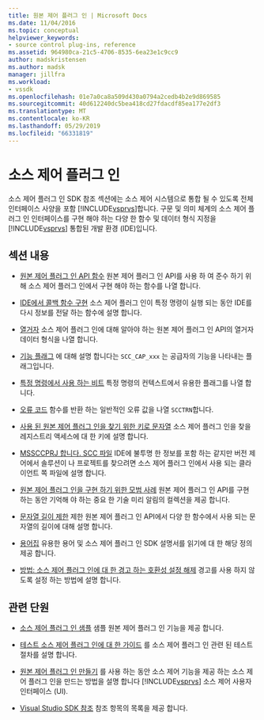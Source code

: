 ```yaml
---
title: 원본 제어 플러그 인 | Microsoft Docs
ms.date: 11/04/2016
ms.topic: conceptual
helpviewer_keywords:
- source control plug-ins, reference
ms.assetid: 964980ca-21c5-4706-8535-6ea23e1c9cc9
author: madskristensen
ms.author: madsk
manager: jillfra
ms.workload:
- vssdk
ms.openlocfilehash: 01e7a0ca8a509d430a0794a2cedb4b2e9d869585
ms.sourcegitcommit: 40d612240dc5bea418cd27fdacdf85ea177e2df3
ms.translationtype: MT
ms.contentlocale: ko-KR
ms.lasthandoff: 05/29/2019
ms.locfileid: "66331819"
---
```

# <a name="source-control-plug-ins"></a>소스 제어 플러그 인
소스 제어 플러그 인 SDK 참조 섹션에는 소스 제어 시스템으로 통합 될 수 있도록 전체 인터페이스 사양을 포함 [!INCLUDE[vsprvs](../code-quality/includes/vsprvs_md.md)]합니다. 구문 및 의미 체계의 소스 제어 플러그 인 인터페이스를 구현 해야 하는 다양 한 함수 및 데이터 형식 지정을 [!INCLUDE[vsprvs](../code-quality/includes/vsprvs_md.md)] 통합된 개발 환경 (IDE)입니다.

## <a name="in-this-section"></a>섹션 내용
- [원본 제어 플러그 인 API 함수](../extensibility/source-control-plug-in-api-functions.md) 원본 제어 플러그 인 API를 사용 하 여 준수 하기 위해 소스 제어 플러그 인에서 구현 해야 하는 함수를 나열 합니다.

- [IDE에서 콜백 함수 구현](../extensibility/callback-functions-implemented-by-the-ide.md) 소스 제어 플러그 인이 특정 명령이 실행 되는 동안 IDE를 다시 정보를 전달 하는 함수에 설명 합니다.

- [열거자](../extensibility/enumerators.md) 소스 제어 플러그 인에 대해 알아야 하는 원본 제어 플러그 인 API의 열거자 데이터 형식을 나열 합니다.

- [기능 플래그](../extensibility/capability-flags.md) 에 대해 설명 합니다는 `SCC_CAP_xxx` 는 공급자의 기능을 나타내는 플래그입니다.

- [특정 명령에서 사용 하는 비트](../extensibility/bitflags-used-by-specific-commands.md) 특정 명령의 컨텍스트에서 유용한 플래그를 나열 합니다.

- [오류 코드](../extensibility/error-codes.md) 함수를 반환 하는 일반적인 오류 값을 나열 `SCCTRN`합니다.

- [사용 된 원본 제어 플러그 인을 찾기 위한 키로 문자열](../extensibility/strings-used-as-keys-for-finding-a-source-control-plug-in.md) 소스 제어 플러그 인을 찾을 레지스트리 액세스에 대 한 키에 설명 합니다.

- [MSSCCPRJ 합니다. SCC 파일](../extensibility/mssccprj-scc-file.md) IDE에 불투명 한 정보를 포함 하는 같지만 버전 제어에서 솔루션이 나 프로젝트를 찾으려면 소스 제어 플러그 인에서 사용 되는 클라이언트 쪽 파일에 설명 합니다.

- [원본 제어 플러그 인을 구현 하기 위한 모범 사례](../extensibility/best-practices-for-implementing-a-source-control-plug-in.md) 원본 제어 플러그 인 API를 구현 하는 동안 기억해 야 하는 중요 한 기술 미리 알림의 컬렉션을 제공 합니다.

- [문자열 길이 제한](../extensibility/restrictions-on-string-lengths.md) 제한 원본 제어 플러그 인 API에서 다양 한 함수에서 사용 되는 문자열의 길이에 대해 설명 합니다.

- [용어집](../extensibility/source-control-plug-in-glossary.md) 유용한 용어 및 소스 제어 플러그 인 SDK 설명서를 읽기에 대 한 해당 정의 제공 합니다.

- [방법: 소스 제어 플러그 인에 대 한 경고 하는 호환성 설정 해제](../extensibility/how-to-turn-off-compatibility-warnings-for-source-control-plug-ins.md) 경고를 사용 하지 않도록 설정 하는 방법에 설명 합니다.

## <a name="related-sections"></a>관련 단원
- [소스 제어 플러그 인 샘플](https://www.microsoft.com/download/details.aspx?id=55984) 샘플 원본 제어 플러그 인 기능을 제공 합니다.

- [테스트 소스 제어 플러그 인에 대 한 가이드](../extensibility/internals/test-guide-for-source-control-plug-ins.md) 를 소스 제어 플러그 인 관련 된 테스트 절차를 설명 합니다.

- [원본 제어 플러그 인 만들기](../extensibility/internals/creating-a-source-control-plug-in.md) 를 사용 하는 동안 소스 제어 기능을 제공 하는 소스 제어 플러그 인을 만드는 방법을 설명 합니다 [!INCLUDE[vsprvs](../code-quality/includes/vsprvs_md.md)] 소스 제어 사용자 인터페이스 (UI).

- [Visual Studio SDK 참조](../extensibility/visual-studio-sdk-reference.md) 참조 항목의 목록을 제공 합니다.